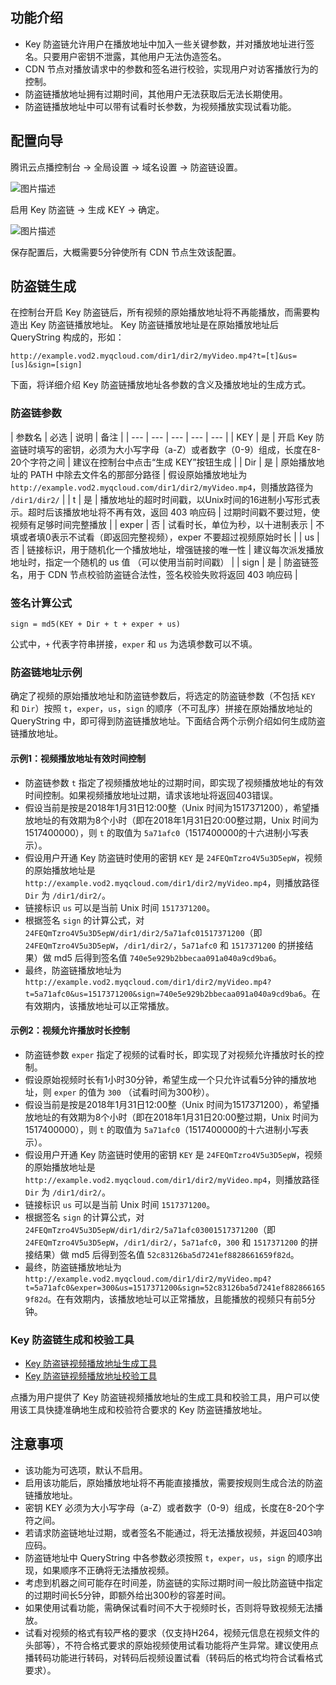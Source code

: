 ## 功能介绍
* Key 防盗链允许用户在播放地址中加入一些关键参数，并对播放地址进行签名。只要用户密钥不泄露，其他用户无法伪造签名。
* CDN 节点对播放请求中的参数和签名进行校验，实现用户对访客播放行为的控制。
* 防盗链播放地址拥有过期时间，其他用户无法获取后无法长期使用。
* 防盗链播放地址中可以带有试看时长参数，为视频播放实现试看功能。

## 配置向导
腾讯云点播控制台 -> 全局设置 -> 域名设置 -> 防盗链设置。

![图片描述](https://mc.qcloudimg.com/static/img/cf5a076e57d3287852bf4ab3fe609bbe/image.png)

启用 Key 防盗链 -> 生成 KEY -> 确定。

![图片描述](https://mc.qcloudimg.com/static/img/12e25bcc2cd7dd87aec2067a5c2910a3/image.png)

保存配置后，大概需要5分钟使所有 CDN 节点生效该配置。

## 防盗链生成
在控制台开启 Key 防盗链后，所有视频的原始播放地址将不再能播放，而需要构造出 Key 防盗链播放地址。
Key 防盗链播放地址是在原始播放地址后 QueryString 构成的，形如：
```
http://example.vod2.myqcloud.com/dir1/dir2/myVideo.mp4?t=[t]&us=[us]&sign=[sign]
```
下面，将详细介绍 Key 防盗链播放地址各参数的含义及播放地址的生成方式。

### 防盗链参数
| 参数名 | 必选 | 说明 | 备注 |
| --- | --- | --- | --- | --- |
| KEY | 是 | 开启 Key 防盗链时填写的密钥，必须为大小写字母（a-Z）或者数字（0-9）组成，长度在8-20个字符之间 | 建议在控制台中点击“生成 KEY”按钮生成 |
| Dir | 是 | 原始播放地址的 PATH 中除去文件名的那部分路径 | 假设原始播放地址为 `http://example.vod2.myqcloud.com/dir1/dir2/myVideo.mp4`，则播放路径为 `/dir1/dir2/`  |
| t |  是 | 播放地址的超时时间戳，以Unix时间的16进制小写形式表示。超时后该播放地址将不再有效，返回 403 响应码 | 过期时间戳不要过短，使视频有足够时间完整播放 |
| exper | 否 | 试看时长，单位为秒，以十进制表示 | 不填或者填0表示不试看（即返回完整视频），exper 不要超过视频原始时长 |
| us | 否 | 链接标识，用于随机化一个播放地址，增强链接的唯一性 | 建议每次派发播放地址时，指定一个随机的 us 值 （可以使用当前时间戳） |
| sign | 是 | 防盗链签名，用于 CDN 节点校验防盗链合法性，签名校验失败将返回 403 响应码 | 

### 签名计算公式
```
sign = md5(KEY + Dir + t + exper + us)
```
公式中，`+` 代表字符串拼接，`exper` 和  `us` 为选填参数可以不填。

### 防盗链地址示例
确定了视频的原始播放地址和防盗链参数后，将选定的防盗链参数（不包括 `KEY` 和 `Dir`）按照 `t`，`exper`，`us`，`sign` 的顺序（不可乱序）拼接在原始播放地址的 QueryString 中，即可得到防盗链播放地址。下面结合两个示例介绍如何生成防盗链播放地址。

#### 示例1：视频播放地址有效时间控制
* 防盗链参数 `t` 指定了视频播放地址的过期时间，即实现了视频播放地址的有效时间控制。如果视频播放地址过期，请求该地址将返回403错误。
* 假设当前是按是2018年1月31日12:00整（Unix 时间为1517371200），希望播放地址的有效期为8个小时（即在2018年1月31日20:00整过期，Unix 时间为1517400000），则 `t` 的取值为 `5a71afc0`（1517400000的十六进制小写表示）。
* 假设用户开通 Key 防盗链时使用的密钥 `KEY` 是 `24FEQmTzro4V5u3D5epW`，视频的原始播放地址是 `http://example.vod2.myqcloud.com/dir1/dir2/myVideo.mp4`，则播放路径 `Dir` 为  `/dir1/dir2/`。
* 链接标识 `us` 可以是当前 Unix 时间 `1517371200`。
* 根据签名 `sign` 的计算公式，对 `24FEQmTzro4V5u3D5epW/dir1/dir2/5a71afc01517371200`（即 `24FEQmTzro4V5u3D5epW`，`/dir1/dir2/`，`5a71afc0` 和 `1517371200` 的拼接结果）做 md5 后得到签名值 `740e5e929b2bbecaa091a040a9cd9ba6`。
* 最终，防盗链播放地址为 `http://example.vod2.myqcloud.com/dir1/dir2/myVideo.mp4?t=5a71afc0&us=1517371200&sign=740e5e929b2bbecaa091a040a9cd9ba6`。在有效期内，该播放地址可以正常播放。

#### 示例2：视频允许播放时长控制
* 防盗链参数 `exper` 指定了视频的试看时长，即实现了对视频允许播放时长的控制。
* 假设原始视频时长有1小时30分钟，希望生成一个只允许试看5分钟的播放地址，则 `exper` 的值为 `300` （试看时间为300秒）。
* 假设当前是按是2018年1月31日12:00整（Unix 时间为1517371200），希望播放地址的有效期为8个小时（即在2018年1月31日20:00整过期，Unix 时间为1517400000），则 `t` 的取值为 `5a71afc0`（1517400000的十六进制小写表示）。
* 假设用户开通 Key 防盗链时使用的密钥 `KEY` 是 `24FEQmTzro4V5u3D5epW`，视频的原始播放地址是 `http://example.vod2.myqcloud.com/dir1/dir2/myVideo.mp4`，则播放路径 `Dir` 为  `/dir1/dir2/`。
* 链接标识 `us` 可以是当前 Unix 时间 `1517371200`。
* 根据签名 `sign` 的计算公式，对 `24FEQmTzro4V5u3D5epW/dir1/dir2/5a71afc03001517371200`（即 `24FEQmTzro4V5u3D5epW`，`/dir1/dir2/`，`5a71afc0`，`300` 和 `1517371200` 的拼接结果）做 md5 后得到签名值 `52c83126ba5d7241ef8828661659f82d`。
* 最终，防盗链播放地址为 `http://example.vod2.myqcloud.com/dir1/dir2/myVideo.mp4?t=5a71afc0&exper=300&us=1517371200&sign=52c83126ba5d7241ef8828661659f82d`。在有效期内，该播放地址可以正常播放，且能播放的视频只有前5分钟。

### Key 防盗链生成和校验工具
* [Key 防盗链视频播放地址生成工具](https://video.qcloud.com/referer/gen_video_url.html)
* [Key 防盗链视频播放地址校验工具](https://video.qcloud.com/referer/check_sign.html)

点播为用户提供了 Key 防盗链视频播放地址的生成工具和校验工具，用户可以使用该工具快捷准确地生成和校验符合要求的 Key 防盗链播放地址。

## 注意事项
* 该功能为可选项，默认不启用。
* 启用该功能后，原始播放地址将不再能直接播放，需要按规则生成合法的防盗链播放地址。
* 密钥 KEY 必须为大小写字母（a-Z）或者数字（0-9）组成，长度在8-20个字符之间。
* 若请求防盗链地址过期，或者签名不能通过，将无法播放视频，并返回403响应码。
* 防盗链地址中 QueryString 中各参数必须按照 `t`，`exper`，`us`，`sign` 的顺序出现，如果顺序不正确将无法播放视频。
* 考虑到机器之间可能存在时间差，防盗链的实际过期时间一般比防盗链中指定的过期时间长5分钟，即额外给出300秒的容差时间。
* 如果使用试看功能，需确保试看时间不大于视频时长，否则将导致视频无法播放。
* 试看对视频的格式有较严格的要求（仅支持H264，视频元信息在视频文件的头部等），不符合格式要求的原始视频使用试看功能将产生异常。建议使用点播转码功能进行转码，对转码后视频设置试看（转码后的格式均符合试看格式要求）。